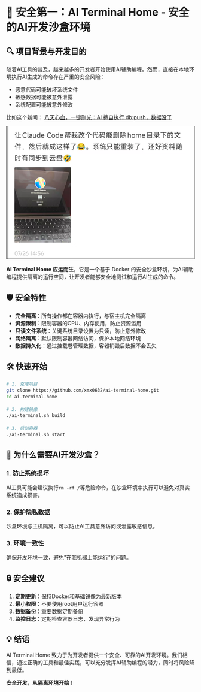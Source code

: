 # 🚀 安全第一：AI Terminal Home - 安全的AI开发沙盒环境


## 🔍 项目背景与开发目的

随着AI工具的普及，越来越多的开发者开始使用AI辅助编程。然而，直接在本地环境执行AI生成的命令存在严重的安全风险：

- 恶意代码可能破坏系统文件
- 敏感数据可能被意外泄露
- 系统配置可能被意外修改

比如这个新闻： [八天心血，一键删光：AI 擅自执行 db:push，数据没了](https://mp.weixin.qq.com/s?__biz=MjM5MTQzNzU2NA==&mid=2651738507&idx=1&sn=6561c8a3cc47dc8aed2b6e74063e720b&from=singlemessage&subscene=10000&clicktime=1753488900&enterid=1753488900&sessionid=0&ascene=1&fasttmpl_type=0&fasttmpl_fullversion=7835612-zh_CN-zip&fasttmpl_flag=0&realreporttime=1753488900998&scene=21&poc_token=HG8chmijBwq3M-BcuJGfA_DBf3qMMi5fSi7V-yv_)

![alt text](./images/image-lost-file.png)


**AI Terminal Home 应运而生**，它是一个基于 Docker 的安全沙盒环境，为AI辅助编程提供隔离的运行空间，让开发者能够安全地测试和运行AI生成的命令。

## 🛡️ 安全特性

- **完全隔离**：所有操作都在容器内执行，与宿主机完全隔离
- **资源限制**：限制容器的CPU、内存使用，防止资源滥用
- **只读文件系统**：关键系统目录设置为只读，防止意外修改
- **网络隔离**：默认限制容器网络访问，保护本地网络环境
- **数据持久化**：通过挂载卷管理数据，容器销毁后数据不会丢失

## 🛠️ 快速开始

```bash
# 1. 克隆项目
git clone https://github.com/xmx0632/ai-terminal-home.git
cd ai-terminal-home

# 2. 构建镜像
./ai-terminal.sh build

# 3. 启动容器
./ai-terminal.sh start
```

## 🎯 为什么需要AI开发沙盒？

### 1. 防止系统损坏
AI工具可能会建议执行`rm -rf /`等危险命令，在沙盒环境中执行可以避免对真实系统造成损害。

### 2. 保护隐私数据
沙盒环境与主机隔离，可以防止AI工具意外访问或泄露敏感信息。

### 3. 环境一致性
确保开发环境一致，避免"在我机器上能运行"的问题。

## 🔒 安全建议

1. **定期更新**：保持Docker和基础镜像为最新版本
2. **最小权限**：不要使用root用户运行容器
3. **数据备份**：重要数据定期备份
4. **监控日志**：定期检查容器日志，发现异常行为

## 💡 结语

AI Terminal Home 致力于为开发者提供一个安全、可靠的AI开发环境。我们相信，通过正确的工具和最佳实践，可以充分发挥AI辅助编程的潜力，同时将风险降到最低。

**安全开发，从隔离环境开始！** 